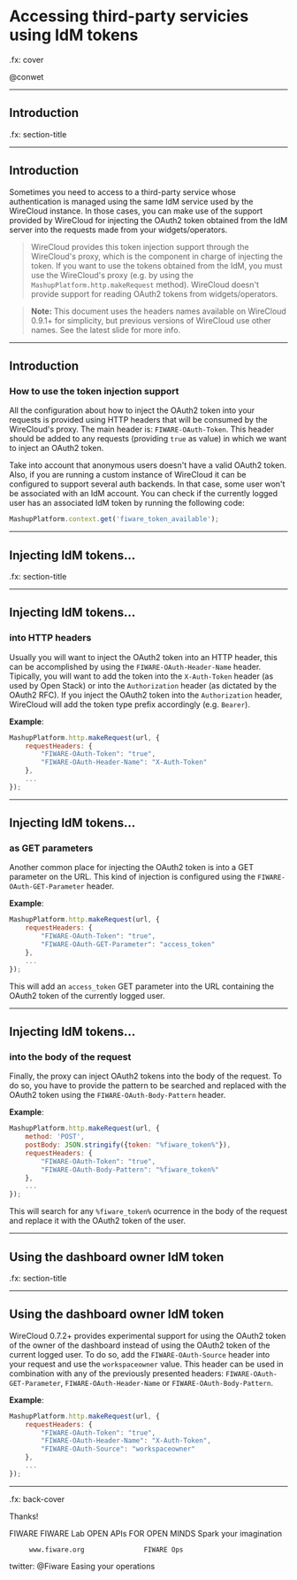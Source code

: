 # Accessing third-party servicies using IdM tokens

.fx: cover

@conwet

---

## Introduction

.fx: section-title

---

## Introduction

Sometimes you need to access to a third-party service whose authentication is
managed using the same IdM service used by the WireCloud instance. In those
cases, you can make use of the support provided by WireCloud for injecting the
OAuth2 token obtained from the IdM server into the requests made from your
widgets/operators.

> WireCloud provides this token injection support through the WireCloud's proxy,
> which is the component in charge of injecting the token. If you want to use
> the tokens obtained from the IdM, you must use the WireCloud's proxy (e.g. by
> using the `MashupPlatform.http.makeRequest` method). WireCloud doesn't provide
> support for reading OAuth2 tokens from widgets/operators.

<div></div>

> **Note:** This document uses the headers names available on WireCloud 0.9.1+
> for simplicity, but previous versions of WireCloud use other names. See the
> latest slide for more info.

---

## Introduction
### How to use the token injection support

All the configuration about how to inject the OAuth2 token into your requests is
provided using HTTP headers that will be consumed by the WireCloud's proxy. The
main header is: `FIWARE-OAuth-Token`. This header should be added to any
requests (providing `true` as value) in which we want to inject an OAuth2 token.

Take into account that anonymous users doesn't have a valid OAuth2 token. Also,
if you are running a custom instance of WireCloud it can be configured to
support several auth backends. In that case, some user won't be associated with
an IdM account. You can check if the currently logged user has an associated IdM
token by running the following code:

```javascript
MashupPlatform.context.get('fiware_token_available');
```

---

## Injecting IdM tokens...

.fx: section-title

---

## Injecting IdM tokens...
### into HTTP headers

Usually you will want to inject the OAuth2 token into an HTTP header, this can
be accomplished by using the `FIWARE-OAuth-Header-Name` header. Tipically,
you will want to add the token into the `X-Auth-Token` header (as used by Open
Stack) or into the `Authorization` header (as dictated by the OAuth2 RFC). If
you inject the OAuth2 token into the `Authorization` header, WireCloud will add
the token type prefix accordingly (e.g. `Bearer`).

**Example**:

```javascript
MashupPlatform.http.makeRequest(url, {
    requestHeaders: {
        "FIWARE-OAuth-Token": "true",
        "FIWARE-OAuth-Header-Name": "X-Auth-Token"
    },
    ...
});
```

---

## Injecting IdM tokens...
### as GET parameters

Another common place for injecting the OAuth2 token is into a GET parameter on
the URL. This kind of injection is configured using the
`FIWARE-OAuth-GET-Parameter` header.

**Example**:

```javascript
MashupPlatform.http.makeRequest(url, {
    requestHeaders: {
        "FIWARE-OAuth-Token": "true",
        "FIWARE-OAuth-GET-Parameter": "access_token"
    },
    ...
});
```

This will add an `access_token` GET parameter into the URL containing the OAuth2
token of the currently logged user.

---

## Injecting IdM tokens...
### into the body of the request

Finally, the proxy can inject OAuth2 tokens into the body of the request. To do
so, you have to provide the pattern to be searched and replaced with the OAuth2
token using the `FIWARE-OAuth-Body-Pattern` header.

**Example**:

```javascript
MashupPlatform.http.makeRequest(url, {
    method: 'POST',
    postBody: JSON.stringify({token: "%fiware_token%"}),
    requestHeaders: {
        "FIWARE-OAuth-Token": "true",
        "FIWARE-OAuth-Body-Pattern": "%fiware_token%"
    },
    ...
});
```

This will search for any `%fiware_token%` ocurrence in the body of the request
and replace it with the OAuth2 token of the user.

---

## Using the dashboard owner IdM token

.fx: section-title

---

## Using the dashboard owner IdM token

WireCloud 0.7.2+ provides experimental support for using the OAuth2 token of the
owner of the dashboard instead of using the OAuth2 token of the current logged
user. To do so, add the `FIWARE-OAuth-Source` header into your request and use
the `workspaceowner` value. This header can be used in combination with any of
the previously presented headers: `FIWARE-OAuth-GET-Parameter`,
`FIWARE-OAuth-Header-Name` or `FIWARE-OAuth-Body-Pattern`.

**Example**:

```javascript
MashupPlatform.http.makeRequest(url, {
    requestHeaders: {
        "FIWARE-OAuth-Token": "true",
        "FIWARE-OAuth-Header-Name": "X-Auth-Token",
        "FIWARE-OAuth-Source": "workspaceowner"
    },
    ...
});
```

---

.fx: back-cover

Thanks!

FIWARE                                FIWARE Lab
OPEN APIs FOR OPEN MINDS              Spark your imagination

         www.fiware.org               FIWARE Ops
twitter: @Fiware                      Easing your operations

